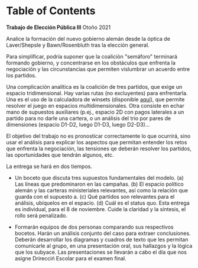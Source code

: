 
# Table of Contents



**Trabajo de Elección Pública III**
Otoño 2021

Analice la formación del nuevo gobierno alemán desde la óptica de Laver/Shepsle y Bawn/Rosenbluth tras la elección general. 

Para simplificar, podría suponer que la coalición "semáforo" terminará formando gobierno, y concentrarse en los obstáculos que enfrenta la negociación y las circunstancias que permiten vislumbrar un acuerdo entre los partidos.  

Una complicación analítica es la coalición de tres partidos, que exige un espacio tridimensional. Hay varias rutas (no excluyentes) para enfrentarla. Una es el uso de la calculadora de winsets (disponible [aquí](https://github.com/emagar/ep3/tree/master/clases/03dem-parl/winsetCalc)), que permite resolver el juego en espacios multidimensionales. Otra consiste en echar mano de supuestos auxiliares (p.ej., espacio 2D con pagos laterales a un partido para no darle una cartera, o un análisis del trio por pares de dimensiones (espacio D1-D2, luego D1-D3, luego D2-D3)&#x2026;

El objetivo del trabajo no es pronosticar correctamente lo que ocurrirá, sino usar el análisis para explicar los aspectos que permitan entender los retos que enfrenta la negociación, las tensiones qe deberán resolver los partidos, las oportunidades que tendrán algunos, etc. 

La entrega se hará en dos tiempos. 

-   Un boceto que discuta tres supuestos fundamentales del modelo. (a) Las líneas que predominaron en las campañas. (b) El espacio político alemán y las carteras ministeriales relevantes, así como la relación que guarda con el supuesto a. (c) Qué partidos son relevantes para el análisis, ubíquelos en el espacio. (d) Cuál es el status quo. Esta entrega es individual, para el 8 de noviembre. Cuide la claridad y la síntesis, el rollo será penalizado.

-   Formarán equipos de dos personas comparando sus respectivos bocetos. Harán un análisis conjunto del caso para extraer conclusiones. Deberán desarrollar los diagramas y cuadros de texto que les permitan comunicarle al grupo, en una presentación oral, sus hallazgos y la lógica que los subyace. Las presentaciones se llevarán a cabo el día que nos asigne Drirecciń Escolar para el examen final.

